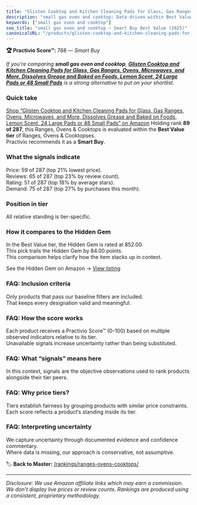 ```yaml
---
title: "Glisten Cooktop and Kitchen Cleaning Pads for Glass, Gas Ranges, Ovens, Microwaves, and More, Dissolves Grease and Baked on Foods, Lemon Scent, 24 Large Pads or 48 Small Pads"
description: "small gas oven and cooktop: Data-driven within Best Value ranking using the Practivio Score™. Positioned by quality, value, demand, findability, momentum."
keywords: ["small gas oven and cooktop"]
seo_title: "small gas oven and cooktop — Smart Buy Best Value (2025)"
canonicalURL: "/products/glisten-cooktop-and-kitchen-cleaning-pads-for-glass-gas-ranges-ovens-microwaves-and-more-dissolves-grease-and-baked-on-foods-lemon-scent-24-large-pads-or-48-small-pads-B0BTMM8RGN/"
---
```


**🏆 Practivio Score™:** 768 — _Smart Buy_


*If you're comparing **small gas oven and cooktop**, **[Glisten Cooktop and Kitchen Cleaning Pads for Glass, Gas Ranges, Ovens, Microwaves, and More, Dissolves Grease and Baked on Foods, Lemon Scent, 24 Large Pads or 48 Small Pads](https://www.amazon.com/dp/B0BTMM8RGN?tag=practivio-20)** is a strong alternative to put on your shortlist.*
### Quick take
[Shop “Glisten Cooktop and Kitchen Cleaning Pads for Glass, Gas Ranges, Ovens, Microwaves, and More, Dissolves Grease and Baked on Foods, Lemon Scent, 24 Large Pads or 48 Small Pads” on Amazon](https://www.amazon.com/dp/B0BTMM8RGN?tag=practivio-20)
Holding rank **89 of 287**, this Ranges, Ovens & Cooktops is evaluated within the **Best Value tier** of Ranges, Ovens & Cooktopses.  
Practivio recommends it as a **Smart Buy**.

### What the signals indicate
Price: 59 of 287 (top 21% lowest price).  
Reviews: 65 of 287 (top 23% by review count).  
Rating: 51 of 287 (top 18% by average stars).  
Demand: 75 of 287 (top 27% by purchases this month).

### Position in tier
All relative standing is tier-specific.

### How it compares to the Hidden Gem
In the Best Value tier, the Hidden Gem is rated at 852.00.  
This pick trails the Hidden Gem by 84.00 points.  
This comparison helps clarify how the item stacks up in context.  

See the Hidden Gem on Amazon → [View listing](https://www.amazon.com/dp/B0CHJ5HFNB?tag=practivio-20)

### FAQ: Inclusion criteria
Only products that pass our baseline filters are included.  
That keeps every designation valid and meaningful.

### FAQ: How the score works
Each product receives a Practivio Score™ (0–100) based on multiple observed indicators relative to its tier.  
Unavailable signals increase uncertainty rather than being substituted.

### FAQ: What “signals” means here
In this context, signals are the objective observations used to rank products alongside their tier peers.

### FAQ: Why price tiers?
Tiers establish fairness by grouping products with similar price constraints.  
Each score reflects a product’s standing inside its tier.

### FAQ: Interpreting uncertainty
We capture uncertainty through documented evidence and confidence commentary.  
Where data is missing, our approach is conservative, not assumptive.


🏷️ **Back to Master:** [/rankings/ranges-ovens-cooktops/](/rankings/ranges-ovens-cooktops/)

---
_Disclosure: We use Amazon affiliate links which may earn a commission. We don’t display live prices or review counts. Rankings are produced using a consistent, proprietary methodology._

